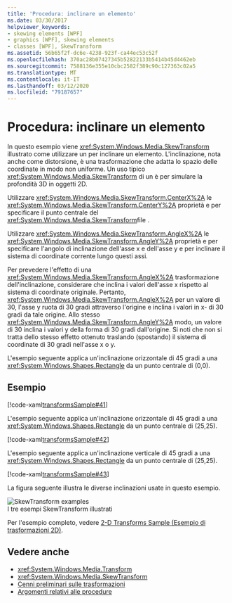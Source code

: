 ```yaml
---
title: 'Procedura: inclinare un elemento'
ms.date: 03/30/2017
helpviewer_keywords:
- skewing elements [WPF]
- graphics [WPF], skewing elements
- classes [WPF], SkewTransform
ms.assetid: 56b65f2f-dc6e-4238-923f-ca44ec53c52f
ms.openlocfilehash: 370ac28b07427345b52822133b5414b45d4462eb
ms.sourcegitcommit: 7588136e355e10cbc2582f389c90c127363c02a5
ms.translationtype: MT
ms.contentlocale: it-IT
ms.lasthandoff: 03/12/2020
ms.locfileid: "79187657"
---
```

# <a name="how-to-skew-an-element"></a>Procedura: inclinare un elemento
In questo esempio viene <xref:System.Windows.Media.SkewTransform> illustrato come utilizzare un per inclinare un elemento. L'inclinazione, nota anche come distorsione, è una trasformazione che adatta lo spazio delle coordinate in modo non uniforme. Un uso tipico <xref:System.Windows.Media.SkewTransform> di un è per simulare la profondità 3D in oggetti 2D.  
  
 Utilizzare <xref:System.Windows.Media.SkewTransform.CenterX%2A> le <xref:System.Windows.Media.SkewTransform.CenterY%2A> proprietà e per specificare il punto centrale del <xref:System.Windows.Media.SkewTransform>file .  
  
 Utilizzare <xref:System.Windows.Media.SkewTransform.AngleX%2A> le <xref:System.Windows.Media.SkewTransform.AngleY%2A> proprietà e per specificare l'angolo di inclinazione dell'asse x e dell'asse y e per inclinare il sistema di coordinate corrente lungo questi assi.  
  
 Per prevedere l'effetto di una <xref:System.Windows.Media.SkewTransform.AngleX%2A> trasformazione dell'inclinazione, considerare che inclina i valori dell'asse x rispetto al sistema di coordinate originale. Pertanto, <xref:System.Windows.Media.SkewTransform.AngleX%2A> per un valore di 30, l'asse y ruota di 30 gradi attraverso l'origine e inclina i valori in x- di 30 gradi da tale origine. Allo stesso <xref:System.Windows.Media.SkewTransform.AngleY%2A> modo, un valore di 30 inclina i valori y della forma di 30 gradi dall'origine. Si noti che non si tratta dello stesso effetto ottenuto traslando (spostando) il sistema di coordinate di 30 gradi nell'asse x o y.  
  
 L'esempio seguente applica un'inclinazione orizzontale di 45 gradi a una <xref:System.Windows.Shapes.Rectangle> da un punto centrale di (0,0).  
  
## <a name="example"></a>Esempio  
 [!code-xaml[transformsSample#41](~/samples/snippets/csharp/VS_Snippets_Wpf/transformsSample/CS/SkewTransformExample.xaml#41)]  
  
 L'esempio seguente applica un'inclinazione orizzontale di 45 gradi a una <xref:System.Windows.Shapes.Rectangle> da un punto centrale di (25,25).  
  
 [!code-xaml[transformsSample#42](~/samples/snippets/csharp/VS_Snippets_Wpf/transformsSample/CS/SkewTransformExample.xaml#42)]  
  
 L'esempio seguente applica un'inclinazione verticale di 45 gradi a una <xref:System.Windows.Shapes.Rectangle> da un punto centrale di (25,25).  
  
 [!code-xaml[transformsSample#43](~/samples/snippets/csharp/VS_Snippets_Wpf/transformsSample/CS/SkewTransformExample.xaml#43)]  
  
 La figura seguente illustra le diverse inclinazioni usate in questo esempio.  
  
 ![SkewTransform examples](./media/img-wcpsdk-graphicsmm-skewtransformexample.gif "img_wcpsdk_graphicsmm_skewtransformexample")  
I tre esempi SkewTransform illustrati  
  
 Per l'esempio completo, vedere [2-D Transforms Sample (Esempio di trasformazioni 2D)](https://github.com/Microsoft/WPF-Samples/tree/master/Graphics/2DTransforms).  
  
## <a name="see-also"></a>Vedere anche

- <xref:System.Windows.Media.Transform>
- <xref:System.Windows.Media.SkewTransform>
- [Cenni preliminari sulle trasformazioni](transforms-overview.md)
- [Argomenti relativi alle procedure](transformations-how-to-topics.md)
